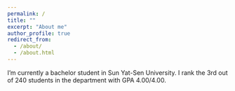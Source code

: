 ```yaml
---
permalink: /
title: ""
excerpt: "About me"
author_profile: true
redirect_from: 
  - /about/
  - /about.html
---
```


I’m currently a bachelor student in Sun Yat-Sen University.
I rank the 3rd out of 240 students in the department with GPA 4.00/4.00.



